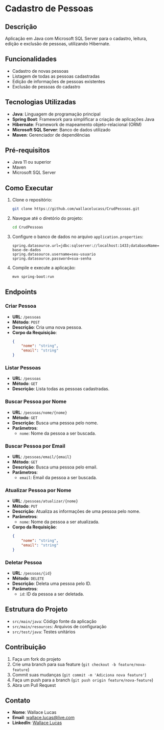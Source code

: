 # Cadastro de Pessoas

## Descrição
Aplicação em Java com Microsoft SQL Server para o cadastro, leitura, edição e exclusão de pessoas, utilizando Hibernate.

## Funcionalidades
- Cadastro de novas pessoas
- Listagem de todas as pessoas cadastradas
- Edição de informações de pessoas existentes
- Exclusão de pessoas do cadastro

## Tecnologias Utilizadas
- **Java**: Linguagem de programação principal
- **Spring Boot**: Framework para simplificar a criação de aplicações Java
- **Hibernate**: Framework de mapeamento objeto-relacional (ORM)
- **Microsoft SQL Server**: Banco de dados utilizado
- **Maven**: Gerenciador de dependências

## Pré-requisitos
- Java 11 ou superior
- Maven
- Microsoft SQL Server

## Como Executar
1. Clone o repositório:
    ```bash
    git clone https://github.com/wallacelucass/CrudPessoas.git
    ```
2. Navegue até o diretório do projeto:
    ```bash
    cd CrudPessoas
    ```
3. Configure o banco de dados no arquivo `application.properties`:
    ```properties
    spring.datasource.url=jdbc:sqlserver://localhost:1433;databaseName=sua-base-de-dados
    spring.datasource.username=seu-usuario
    spring.datasource.password=sua-senha
    ```
4. Compile e execute a aplicação:
    ```bash
    mvn spring-boot:run
    ```

## Endpoints

### Criar Pessoa
- **URL**: `/pessoas`
- **Método**: `POST`
- **Descrição**: Cria uma nova pessoa.
- **Corpo da Requisição**:
    ```json
    {
        "nome": "string",
        "email": "string"
    }
    ```

### Listar Pessoas
- **URL**: `/pessoas`
- **Método**: `GET`
- **Descrição**: Lista todas as pessoas cadastradas.

### Buscar Pessoa por Nome
- **URL**: `/pessoas/nome/{nome}`
- **Método**: `GET`
- **Descrição**: Busca uma pessoa pelo nome.
- **Parâmetros**:
    - `nome`: Nome da pessoa a ser buscada.

### Buscar Pessoa por Email
- **URL**: `/pessoas/email/{email}`
- **Método**: `GET`
- **Descrição**: Busca uma pessoa pelo email.
- **Parâmetros**:
    - `email`: Email da pessoa a ser buscada.

### Atualizar Pessoa por Nome
- **URL**: `/pessoas/atualizar/{nome}`
- **Método**: `PUT`
- **Descrição**: Atualiza as informações de uma pessoa pelo nome.
- **Parâmetros**:
    - `nome`: Nome da pessoa a ser atualizada.
- **Corpo da Requisição**:
    ```json
    {
        "nome": "string",
        "email": "string"
    }
    ```

### Deletar Pessoa
- **URL**: `/pessoas/{id}`
- **Método**: `DELETE`
- **Descrição**: Deleta uma pessoa pelo ID.
- **Parâmetros**:
    - `id`: ID da pessoa a ser deletada.

## Estrutura do Projeto
- `src/main/java`: Código fonte da aplicação
- `src/main/resources`: Arquivos de configuração
- `src/test/java`: Testes unitários

## Contribuição
1. Faça um fork do projeto
2. Crie uma branch para sua feature (`git checkout -b feature/nova-feature`)
3. Commit suas mudanças (`git commit -m 'Adiciona nova feature'`)
4. Faça um push para a branch (`git push origin feature/nova-feature`)
5. Abra um Pull Request

## Contato
- **Nome**: Wallace Lucas
- **Email**: wallace.lucas@live.com
- **LinkedIn**: [Wallace Lucas](https://www.linkedin.com/in/wallaceltcardoso/)

